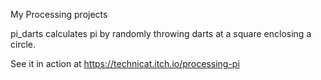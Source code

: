 My Processing projects

pi_darts calculates pi by randomly throwing darts at a square enclosing a circle.

See it in action at https://technicat.itch.io/processing-pi
